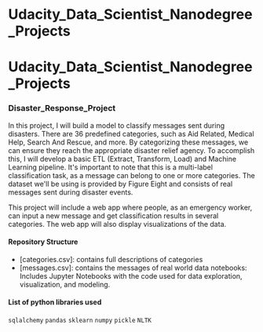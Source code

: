 # Udacity_Data_Scientist_Nanodegree_Projects
# Udacity_Data_Scientist_Nanodegree_Projects

### Disaster_Response_Project

In this project, I will build a model to classify messages sent during disasters. There are 36 predefined categories, such as Aid Related, Medical Help, Search And Rescue, and more. By categorizing these messages, we can ensure they reach the appropriate disaster relief agency. To accomplish this, I will develop a basic ETL (Extract, Transform, Load) and Machine Learning pipeline. It's important to note that this is a multi-label classification task, as a message can belong to one or more categories. The dataset we'll be using is provided by Figure Eight and consists of real messages sent during disaster events.

This project will include a web app where people, as an emergency worker, can input a new message and get classification results in several categories. The web app will also display visualizations of the data. 

#### Repository Structure
- [categories.csv]: contains full descriptions of categories 
- [messages.csv]: contains the messages of real world data 
notebooks: Includes Jupyter Notebooks with the code used for data exploration, visualization, and modeling.

#### List of python libraries used
`sqlalchemy` `pandas` `sklearn` `numpy` `pickle` `NLTK` 

